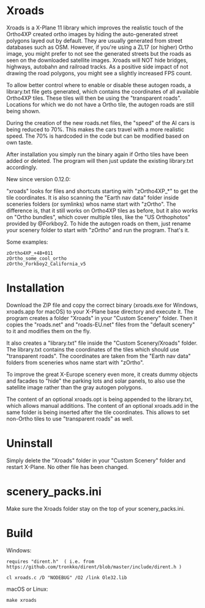 
# Xroads

Xroads is a X-Plane 11 library which improves the realistic touch of the Ortho4XP created ortho images by hiding the auto-generated street polygons layed out by default. They are usually generated from street databases such as OSM. However, if you're using a ZL17 (or higher) Ortho image, you might prefer to not see the generated streets but the roads as seen on the downloaded satellite images. Xroads will NOT hide bridges, highways, autobahn and railroad tracks. As a positive side impact of not drawing the road polygons, you might see a slightly increased FPS count.

To allow better control where to enable or disable these autogen roads, a library.txt file gets generated, which contains the coordinates of all available Ortho4XP tiles. These tiles will then be using the "transparent roads". Locations for which we do not have a Ortho tile, the autogen roads are still being shown.

During the creation of the new roads.net files, the "speed" of the AI cars is being reduced to 70%. This makes the cars travel with a more realistic speed. The 70% is hardcoded in the code but can be modified based on own taste.

After installation you simply run the binary again if Ortho tiles have been added or deleted. The program will then just update the existing library.txt accordingly.


New since version 0.12.0:

"xroads" looks for files and shortcuts starting with "zOrtho4XP\_\*" to get the tile coordinates. It is also scanning the "Earth nav data" folder inside sceneries folders (or symlinks) whos name start with "zOrtho". The difference is, that it still works on Ortho4XP tiles as before, but it also works on "Ortho bundles", which cover multiple tiles, like the "US Orthophotos" provided by @Forkboy2. To hide the autogen roads on them, just rename your scenery folder to start with "zOrtho" and run the program. That's it.

Some examples:

    zOrtho4XP_+48+011
    zOrtho_some_cool_ortho
    zOrtho_Forkboy2_California_v5


# Installation

Download the ZIP file and copy the correct binary (xroads.exe for Windows, xroads.app for macOS) to your X-Plane base directory and execute it. The program creates a folder "Xroads" in your "Custom Scenery" folder. Then it copies the "roads.net" and "roads-EU.net" files from the "default scenery" to it and modifies them on the fly. 

It also creates a "library.txt" file inside the "Custom Scenery/Xroads" folder. The library.txt contains the coordinates of the tiles which should use "transparent roads". The coordinates are taken from the "Earth nav data" folders from sceneries whos name start with "zOrtho".

To improve the great X-Europe scenery even more, it creats dummy objects and facades to "hide" the parking lots and solar panels, to also use the satellite image rather than the gray autogen polygons. 

The content of an optional xroads.opt is being appended to the library.txt, which allows manual additions.
The content of an optional xroads.add in the same folder is being inserted after the tile coordinates. This allows to set non-Ortho tiles to use "transparent roads" as well.


# Uninstall

Simply delete the "Xroads" folder in your "Custom Scenery" folder and restart X-Plane. No other file has been changed. 


# scenery_packs.ini

Make sure the Xroads folder stay on the top of your scenery_packs.ini.


# Build

Windows:

    requires "dirent.h"  ( i.e. from https://github.com/tronkko/dirent/blob/master/include/dirent.h )

	cl xroads.c /D "NODEBUG" /O2 /link Ole32.lib


macOS or Linux:

	make xroads



